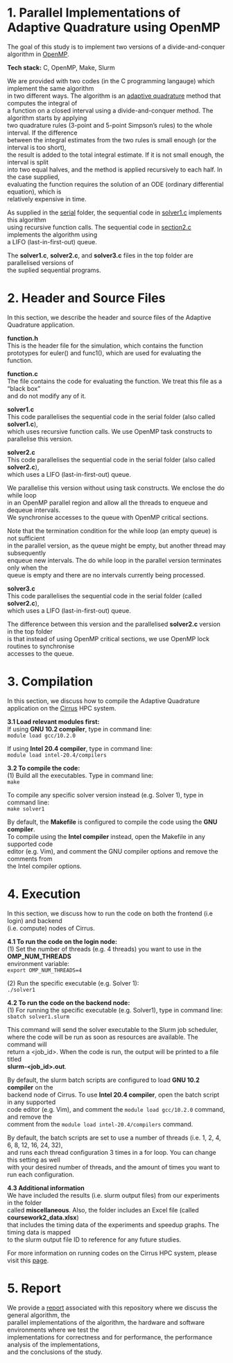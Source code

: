 # 1. Parallel Implementations of Adaptive Quadrature using OpenMP  
The goal of this study is to implement two versions of a divide-and-conquer algorithm in [OpenMP](https://www.openmp.org/).  

**Tech stack:** C, OpenMP, Make, Slurm  

We are provided with two codes (in the C programming langauge) which implement the same algorithm  
in two different ways. The algorithm is an [adaptive quadrature](https://en.wikipedia.org/wiki/Adaptive_quadrature) method that computes the integral of  
a function on a closed interval using a divide-and-conquer method. The algorithm starts by applying  
two quadrature rules (3-point and 5-point  Simpson’s rules) to the whole interval. If the difference  
between the integral estimates from the two rules is small enough (or the interval is too short),  
the result is added to the total integral estimate. If it is not small enough, the interval is split  
into two equal halves, and the method is applied recursively to each half. In the case supplied,  
evaluating the function requires the solution of an ODE (ordinary differential equation), which is  
relatively expensive in time.  

As supplied in the [serial](https://github.com/nabilshadman/openmp-adaptive-quadrature/tree/main/serial) folder, the sequential code in [solver1.c](https://github.com/nabilshadman/openmp-adaptive-quadrature/blob/main/serial/solver1.c) implements this algorithm  
using recursive function calls. The sequential code in [section2.c](https://github.com/nabilshadman/openmp-adaptive-quadrature/blob/main/serial/solver2.c) implements the algorithm using  
a LIFO (last-in-first-out) queue.    

The **solver1.c**, **solver2.c**, and **solver3.c** files in the top folder are parallelised versions of  
the suplied sequential programs.  


# 2. Header and Source Files  
In this section, we describe the header and source files of the Adaptive Quadrature application.  

**function.h**  
This is the header file for the simulation, which contains the function  
prototypes for euler() and func1(), which are used for evaluating the  
function.    

**function.c**  
The file contains the code for evaluating the function. We treat this file as a “black box”  
and do not modify any of it.  

**solver1.c**  
This code parallelises the sequential code in the serial folder (also called **solver1.c**),    
which uses recursive function calls. We use OpenMP task constructs to parallelise this version.  

**solver2.c**  
This code parallelises the sequential code in the serial folder (also called **solver2.c**),    
which uses a LIFO (last-in-first-out) queue.  

We parallelise this version without using task constructs. We enclose the do while loop  
in an OpenMP parallel region and allow all the threads to enqueue and dequeue intervals.  
We synchronise accesses to the queue with OpenMP critical sections.  

Note that the termination condition for the while loop (an empty queue) is not sufficient  
in the parallel version, as the queue might be empty, but another thread may subsequently  
enqueue new intervals. The do while loop in the parallel version terminates only when the  
queue is empty and there are no intervals currently being processed.  

**solver3.c**  
This code parallelises the sequential code in the serial folder (called **solver2.c**),    
which uses a LIFO (last-in-first-out) queue.  

The difference between this version and the parallelised **solver2.c** version in the top folder  
is that instead of using OpenMP critical sections, we use OpenMP lock routines to synchronise    
accesses to the queue.  


# 3. Compilation  
In this section, we discuss how to compile the Adaptive Quadrature application on the [Cirrus](https://www.epcc.ed.ac.uk/hpc-services/cirrus) HPC system.   

**3.1 Load relevant modules first:**  
If using **GNU 10.2 compiler**, type in command line:  
```module load gcc/10.2.0```  

If using **Intel 20.4 compiler**, type in command line:  
```module load intel-20.4/compilers```  

**3.2 To compile the code:**   
(1) Build all the executables. Type in command line:  
```make```  

To compile any specific solver version instead (e.g. Solver 1), type in command line:  
```make solver1```  

By default, the **Makefile** is configured to compile the code using the **GNU compiler**.  
To compile using the **Intel compiler** instead, open the Makefile in any supported code  
editor (e.g. Vim), and comment the GNU compiler options and remove the comments from  
the Intel compiler options.  


# 4. Execution  
In this section, we discuss how to run the code on both the frontend (i.e login) and backend  
(i.e. compute) nodes of Cirrus.   

**4.1 To run the code on the login node:**    
(1) Set the number of threads (e.g. 4 threads) you want to use in the **OMP_NUM_THREADS**  
environment variable:  
```export OMP_NUM_THREADS=4```  

(2) Run the specific executable (e.g. Solver 1):  
```./solver1```  

**4.2 To run the code on the backend node:**  
(1) For running the specific executable (e.g. Solver1), type in command line:  
```sbatch solver1.slurm```  

This command will send the solver executable to the Slurm job scheduler,  
where the code will be run as soon as resources are available. The command will  
return a <job_id>. When the code is run, the output will be printed to a file titled  
**slurm-<job_id>.out**.  

By default, the slurm batch scripts are configured to load **GNU 10.2 compiler** on the  
backend node of Cirrus. To use **Intel 20.4 compiler**, open the batch script in any supported  
code editor (e.g. Vim), and comment the ```module load gcc/10.2.0``` command, and remove the    
comment from the ```module load intel-20.4/compilers``` command.  

By default, the batch scripts are set to use a number of threads (i.e. 1, 2, 4, 6, 8, 12, 16, 24, 32),  
and runs each thread configuration 3 times in a for loop. You can change this setting as well   
with your desired number of threads, and the amount of times you want to run each configuration.   

**4.3 Additional information**  
We have included the results (i.e. slurm output files) from our experiments in the folder  
called **miscellaneous**. Also, the folder includes an Excel file (called **coursework2_data.xlsx**)   
that includes the timing data of the experiments and speedup graphs. The timing data is mapped  
to the slurm output file ID to reference for any future studies.  

For more information on running codes on the Cirrus HPC system, please visit this [page](https://cirrus.readthedocs.io/en/main/user-guide/batch.html).  

# 5. Report  
We provide a [report](https://github.com/nabilshadman/openmp-adaptive-quadrature/blob/main/report/parallel_adaptive_quadrature_openmp_report.pdf) associated with this repository where we discuss the general algorithm, the  
parallel implementations of the algorithm, the hardware and software environments where we test the    
implementations for correctness and for performance, the performance analysis of the implementations,  
and the conclusions of the study.  
